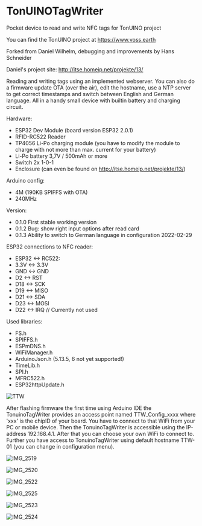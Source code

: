 # TonUINOTagWriter

Pocket device to read and write NFC tags for TonUINO project

You can find the TonUINO project at https://www.voss.earth

Forked from Daniel Wilhelm, debugging and improvements by Hans Schneider

Daniel's project site: http://itse.homeip.net/projekte/13/

Reading and writing tags using an implemented webserver. You can also do a firmware update OTA (over the air), edit the hostname, use a NTP server to get correct timestamps and switch between English and German language. All in a handy small device with builtin battery and charging circuit.

Hardware:
- ESP32 Dev Module (board version ESP32 2.0.1)
- RFID-RC522 Reader
- TP4056 Li-Po charging module (you have to modify the module to charge with not more than max. current for your battery)
- Li-Po battery 3,7V / 500mAh or more
- Switch 2x 1-0-1
- Enclosure (can even be found on http://itse.homeip.net/projekte/13/)

Arduino config:
- 4M (190KB SPIFFS with OTA)
- 240MHz

Version:
- 0.1.0 First stable working version
- 0.1.2 Bug: show right input options after read card
- 0.1.3 Ability to switch to German language in configuration 2022-02-29

ESP32 connections to NFC reader:
- ESP32 <->  RC522:
- 3.3V  <->  3.3V
- GND   <->  GND
- D2    <->  RST
- D18   <->  SCK
- D19   <->  MISO
- D21   <->  SDA
- D23   <->  MOSI
- D22   <->  IRQ // Currently not used

Used libraries:
- FS.h
- SPIFFS.h
- ESPmDNS.h
- WiFiManager.h
- ArduinoJson.h (5.13.5, 6 not yet supported!)
- TimeLib.h
- SPI.h
- MFRC522.h
- ESP32httpUpdate.h



![TTW](https://user-images.githubusercontent.com/6528455/198009508-6984d191-1b56-4b9f-badf-1d03a26bfedd.jpg)



After flashing firmware the first time using Arduino IDE the TonuinoTagWriter provides an access point named TTW_Config_xxxx where 'xxx' is the chipID of your board. You have to connect to that WiFi from your PC or mobile device. Then the TonuinoTagWriter is accessible using the IP-address 192.168.4.1. After that you can choose your own WiFi to connect to. Further you have access to TonuinoTagWriter using default hostname TTW-01 (you can change in configuration menu).


![IMG_2519](https://user-images.githubusercontent.com/6528455/197995794-340e663b-5043-4cc1-8fc7-312d7a458a4a.JPG)

![IMG_2520](https://user-images.githubusercontent.com/6528455/197995880-a14bb28e-01db-4cc0-a66e-723ca754ed19.JPG)

![IMG_2522](https://user-images.githubusercontent.com/6528455/197995983-5aec97e3-a39a-4459-9349-ef4cb79cd47a.JPG)

![IMG_2525](https://user-images.githubusercontent.com/6528455/197996077-55ff53b9-7bb1-4147-bc16-e94fd8c270cd.JPG)

![IMG_2523](https://user-images.githubusercontent.com/6528455/197996168-538c36b9-d9b7-47e0-87dd-239a7a970c85.JPG)

![IMG_2524](https://user-images.githubusercontent.com/6528455/197996297-4f98bebc-fe15-499a-8730-251126b0a820.JPG)

